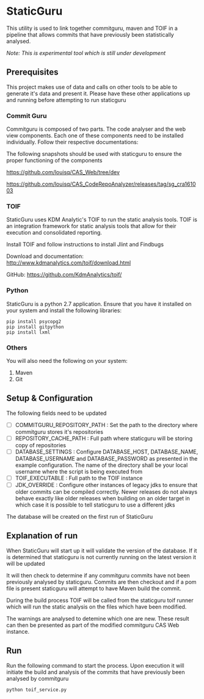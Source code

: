 # StaticGuru

This utility is used to link together commitguru, maven and TOIF in a 
pipeline that allows commits that have previously been statistically 
analysed.

*Note: This is experimental tool which is still under development*


## Prerequisites

This project makes use of data and calls on other tools to be able to 
generate it's data and present it. Please have these other applications
up and running before attempting to run staticguru

### Commit Guru

Commitguru is composed of two parts. The code analyser and the web view 
components. Each one of these components need to be installed individually.
Follow their respective documentations:

The following snapshots should be used with staticguru to ensure the 
proper functioning of the components


https://github.com/louisq/CAS_Web/tree/dev

https://github.com/louisq/CAS_CodeRepoAnalyzer/releases/tag/sg_cra161003

### TOIF

StaticGuru uses KDM Analytic's TOIF to run the static analysis tools. 
TOIF is an integration framework for static analysis tools that allow 
for their execution and consolidated reporting.

Install TOIF and follow instructions to install Jlint and Findbugs

Download and documentation: http://www.kdmanalytics.com/toif/download.html

GitHub: https://github.com/KdmAnalytics/toif/

### Python

StaticGuru is a python 2.7 application. Ensure that you have it installed
on your system and install the following libraries:

    pip install psycopg2
    pip install gitpython
    pip install lxml

### Others

You will also need the following on your system:
1. Maven
2. Git

## Setup & Configuration

The following fields need to be updated

 - [ ] COMMITGURU_REPOSITORY_PATH : Set the path to the directory where commitguru
 stores it's repositories
 - [ ] REPOSITORY_CACHE_PATH : Full path where staticguru will be storing 
 copy of repositories
 - [ ] DATABASE_SETTINGS : Configure DATABASE_HOST, DATABASE_NAME,
 DATABASE_USERNAME and DATABASE_PASSWORD as presented in the example
 configuration. The name of the directory shall be your local username
 where the script is being executed from
 - [ ] TOIF_EXECUTABLE : Full path to the TOIF instance
 - [ ] JDK_OVERRIDE : Configure other instances of legacy jdks to ensure that older commits can be compiled correctly. 
 Newer releases do not always behave exactly like older releases when building on an older target in which case it is 
 possible to tell staticguru to use a different jdks
 
 The database will be created on the first run of StaticGuru

## Explanation of run

When StaticGuru will start up it will validate the version of the 
database. If it is determined that staticguru is not currently running
on the latest version it will be updated

It will then check to determine if any commitguru commits have not been 
previously analysed by staticguru. Commits are then checkout and if a pom
file is present staticguru will attempt to have Maven build the commit. 

During the build process TOIF will be called from the staticguru toif runner
which will run the static analysis on the files which have been modified.

The warnings are analysed to detemine which one are new. These result can 
then be presented as part of the modified commitguru CAS Web instance.

## Run

Run the following command to start the process. Upon execution it will 
initiate the build and analysis of the commits that have previously been
analysed by commitguru

    python toif_service.py
